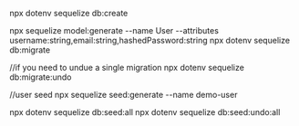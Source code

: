 npx dotenv sequelize db:create

npx sequelize model:generate --name User --attributes username:string,email:string,hashedPassword:string
npx dotenv sequelize db:migrate

//if you need to undue a single migration
npx dotenv sequelize db:migrate:undo

//user seed
npx sequelize seed:generate --name demo-user

npx dotenv sequelize db:seed:all
npx dotenv sequelize db:seed:undo:all
